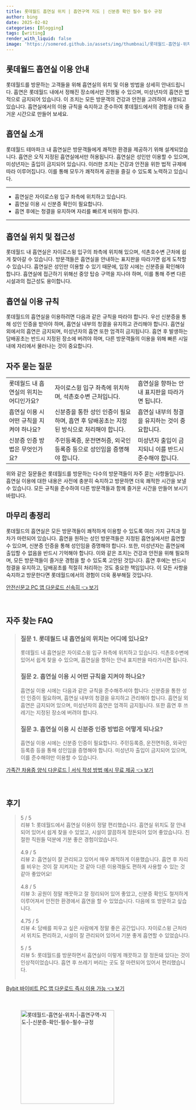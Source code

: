 ```yaml
---
title: 롯데월드 흡연실 위치 | 흡연구역 지도 | 신분증 확인 필수 필수 규정
author: bing
date: 2025-02-02
categories: [Blogging]
tags: [writing]
render_with_liquid: false
image: 'https://somered.github.io/assets/img/thumbnail/롯데월드-흡연실-위치-|-흡연구역-지도-|-신분증-확인-필수-필수-규정.webp'
---
```



<h2 id='롯데월드_흡연실_이용안내'>롯데월드 흡연실 이용 안내</h2>

<p>롯데월드를 방문하는 고객들을 위해 흡연실의 위치 및 이용 방법을 상세히 안내드립니다. 흡연은 롯데월드 내에서 정해진 장소에서만 진행될 수 있으며, 미성년자의 흡연은 법적으로 금지되어 있습니다. 이 조치는 모든 방문객의 건강과 안전을 고려하여 시행되고 있습니다. 흡연실에서의 이용 규칙을 숙지하고 준수하여 롯데월드에서의 경험을 더욱 즐거운 시간으로 만들어 보세요.</p>

<h2 id='흡연실_소개'>흡연실 소개</h2>

<p>롯데월드 테마파크 내 흡연실은 방문객들에게 쾌적한 환경을 제공하기 위해 설계되었습니다. 흡연은 오직 지정된 흡연실에서만 허용됩니다. 흡연실은 성인만 이용할 수 있으며, 미성년자는 출입이 금지되어 있습니다. 이러한 조치는 건강과 안전을 위한 법적 규제에 따라 이루어집니다. 이를 통해 모두가 쾌적하게 공원을 즐길 수 있도록 노력하고 있습니다.</p>

<hr />

<ul>
    <li>흡연실은 자이로스윙 입구 좌측에 위치하고 있습니다.</li>
    <li>흡연실 이용 시 신분증 확인이 필요합니다.</li>
    <li>흡연 후에는 청결을 유지하며 자리를 빠르게 비워야 합니다.</li>
</ul>

<hr />

<h2 id='흡연실_위치_및_접근성'>흡연실 위치 및 접근성</h2>

<p>롯데월드 내 흡연실은 자이로스윙 입구의 좌측에 위치해 있으며, 석촌호수변 근처에 쉽게 찾아갈 수 있습니다. 방문객들은 흡연실을 안내하는 표지판을 따라가면 쉽게 도착할 수 있습니다. 흡연실은 성인만 이용할 수 있기 때문에, 입장 시에는 신분증을 확인해야 합니다. 흡연실에 접근하기 위해선 중앙 탑승 구역을 지나야 하며, 이를 통해 주변 다른 시설과의 접근성도 용이합니다.</p>

<h2 id='흡연실_이용_규칙'>흡연실 이용 규칙</h2>

<p>롯데월드의 흡연실을 이용하려면 다음과 같은 규칙을 따라야 합니다. 우선 신분증을 통해 성인 인증을 받아야 하며, 흡연실 내부의 청결을 유지하고 관리해야 합니다. 흡연실 외에서의 흡연은 금지되며, 미성년자의 흡연 또한 엄격히 금지됩니다. 흡연 후 발생하는 담배꽁초는 반드시 지정된 장소에 버려야 하며, 다른 방문객들의 이용을 위해 빠른 시일 내에 자리에서 물러나는 것이 중요합니다.</p>

<h2 id='자주_묻는_질문'>자주 묻는 질문</h2>

<table>
    <tr>
        <td>롯데월드 내 흡연실의 위치는 어디인가요?</td>
        <td>자이로스윙 입구 좌측에 위치하며, 석촌호수변 근처입니다.</td>
        <td>흡연실을 향하는 안내 표지판을 따라가면 됩니다.</td>
    </tr>
    <tr>
        <td>흡연실 이용 시 어떤 규칙을 지켜야 하나요?</td>
        <td>신분증을 통한 성인 인증이 필요하며, 흡연 후 담배꽁초는 지정된 방식으로 처리해야 합니다.</td>
        <td>흡연실 내부의 청결을 유지하는 것이 중요합니다.</td>
    </tr>
    <tr>
        <td>신분증 인증 방법은 무엇인가요?</td>
        <td>주민등록증, 운전면허증, 외국인등록증 등으로 성인임을 증명해야 합니다.</td>
        <td>미성년자 출입이 금지되니 이를 반드시 준수해야 합니다.</td>
    </tr>
</table>

<p>위와 같은 질문들은 롯데월드를 방문하는 다수의 방문객들이 자주 묻는 사항들입니다. 흡연실 이용에 대한 내용은 사전에 충분히 숙지하고 방문하면 더욱 쾌적한 시간을 보낼 수 있습니다. 모든 규칙을 준수하여 다른 방문객들과 함께 즐거운 시간을 만들어 보시기 바랍니다.</p>

<h2 id='마무리_총정리'>마무리 총정리</h2>

<p>롯데월드의 흡연실은 모든 방문객들이 쾌적하게 이용할 수 있도록 여러 가지 규칙과 절차가 마련되어 있습니다. 흡연을 원하는 성인 방문객들은 지정된 흡연실에서만 흡연할 수 있으며, 신분증 인증을 통해 성인임을 증명해야 합니다. 또한, 미성년자는 흡연실에 출입할 수 없음을 반드시 기억해야 합니다. 이와 같은 조치는 건강과 안전을 위해 필요하며, 모든 방문객들이 즐거운 경험을 할 수 있도록 고안된 것입니다. 흡연 후에는 반드시 청결을 유지하고, 담배꽁초를 적절히 처리하는 것도 중요한 책임입니다. 이 모든 사항을 숙지하고 방문한다면 롯데월드에서의 경험이 더욱 풍부해질 것입니다.</p>


<p><a class="click-button" title="안전신문고 PC 앱 다운로드 신속히" href="https://somered.github.io/posts/%EC%95%88%EC%A0%84%EC%8B%A0%EB%AC%B8%EA%B3%A0-PC-%EC%95%B1-%EB%8B%A4%EC%9A%B4%EB%A1%9C%EB%93%9C-%EC%8B%A0%EC%86%8D%ED%9E%88/" rel="dofollow">안전신문고 PC 앱 다운로드 신속히 👈 보기</a></p><br>
<h2 id='자주_찾는_FAQ'>자주 찾는 FAQ</h2>
<div itemscope="" itemtype="https://schema.org/FAQPage"> 
<blockquote> 
<div itemscope="" itemprop="mainEntity" itemtype="https://schema.org/Question"> 
<h3 itemprop="name">질문 1. 롯데월드 내 흡연실의 위치는 어디에 있나요?</h3> 
<div itemscope="" itemprop="acceptedAnswer" itemtype="https://schema.org/Answer"> 
<span itemprop="text"> 
<p>롯데월드 내 흡연실은 자이로스윙 입구 좌측에 위치하고 있습니다. 석촌호수변에 있어서 쉽게 찾을 수 있으며, 흡연실을 향하는 안내 표지판을 따라가시면 됩니다.</p> 
</span> 
</div> 
</div> 

<div itemscope="" itemprop="mainEntity" itemtype="https://schema.org/Question"> 
<h3 itemprop="name">질문 2. 흡연실 이용 시 어떤 규칙을 지켜야 하나요?</h3> 
<div itemscope="" itemprop="acceptedAnswer" itemtype="https://schema.org/Answer"> 
<span itemprop="text"> 
<p>흡연실 이용 시에는 다음과 같은 규칙을 준수해주셔야 합니다: 신분증을 통한 성인 인증이 필요하며, 흡연실 내부의 청결을 유지하고 관리해야 합니다. 흡연실 외 흡연은 금지되어 있으며, 미성년자의 흡연은 엄격히 금지됩니다. 또한 흡연 후 쓰레기는 지정된 장소에 버려야 합니다.</p> 
</span> 
</div> 
</div> 

<div itemscope="" itemprop="mainEntity" itemtype="https://schema.org/Question"> 
<h3 itemprop="name">질문 3. 흡연실 이용 시 신분증 인증 방법은 어떻게 되나요?</h3> 
<div itemscope="" itemprop="acceptedAnswer" itemtype="https://schema.org/Answer"> 
<span itemprop="text"> 
<p>흡연실 이용 시에는 신분증 인증이 필요합니다. 주민등록증, 운전면허증, 외국인등록증 등을 통해 성인임을 증명해야 합니다. 미성년자 출입이 금지되어 있으며, 이를 준수해야만 이용할 수 있습니다.</p> 
</span> 
</div> 
</div> 
</blockquote> 
</div>
<p><a class="click-button" title="가족간 차용증 양식 다운로드 | 서식 작성 방법 예시 무료 제공" href="https://somered.github.io/posts/%EA%B0%80%EC%A1%B1%EA%B0%84-%EC%B0%A8%EC%9A%A9%EC%A6%9D-%EC%96%91%EC%8B%9D-%EB%8B%A4%EC%9A%B4%EB%A1%9C%EB%93%9C-%EC%84%9C%EC%8B%9D-%EC%9E%91%EC%84%B1-%EB%B0%A9%EB%B2%95-%EC%98%88%EC%8B%9C-%EB%AC%B4%EB%A3%8C-%EC%A0%9C%EA%B3%B5/" rel="dofollow">가족간 차용증 양식 다운로드 | 서식 작성 방법 예시 무료 제공 👈 보기</a></p><br>
<h2 id='후기'>후기</h2>
<div itemscope itemtype="https://schema.org/Product">
  <blockquote>
  <div itemprop="review" itemscope itemtype="https://schema.org/Review">
      <div itemprop="reviewRating" itemscope itemtype="https://schema.org/Rating"> <span itemprop="ratingValue">5</span> / <span itemprop="bestRating">5</span> </div>
      <span itemprop="reviewBody">리뷰 1: 롯데월드에서 흡연실 이용이 정말 편리했습니다. 흡연실 위치도 잘 안내되어 있어서 쉽게 찾을 수 있었고, 시설이 깔끔하게 정돈되어 있어 좋았습니다. 친절한 직원들 덕분에 기분 좋은 경험이었습니다.</span>
  </div>
  <br>
  <div itemprop="review" itemscope itemtype="https://schema.org/Review">
      <div itemprop="reviewRating" itemscope itemtype="https://schema.org/Rating"> <span itemprop="ratingValue">4.9</span> / <span itemprop="bestRating">5</span> </div>
      <span itemprop="reviewBody">리뷰 2: 흡연실이 잘 관리되고 있어서 매우 쾌적하게 이용했습니다. 흡연 후 자리를 비우는 것이 잘 지켜지는 것 같아 다른 이용객들도 편하게 사용할 수 있는 것 같아 좋았어요!</span>
  </div>
  <br>
  <div itemprop="review" itemscope itemtype="https://schema.org/Review">
      <div itemprop="reviewRating" itemscope itemtype="https://schema.org/Rating"> <span itemprop="ratingValue">4.8</span> / <span itemprop="bestRating">5</span> </div>
      <span itemprop="reviewBody">리뷰 3: 공원이 정말 깨끗하고 잘 정리되어 있어 좋았고, 신분증 확인도 철저하게 이루어져서 안전한 환경에서 흡연을 할 수 있었습니다. 다음에 또 방문하고 싶습니다.</span>
  </div>
  <br>
  <div itemprop="review" itemscope itemtype="https://schema.org/Review">
      <div itemprop="reviewRating" itemscope itemtype="https://schema.org/Rating"> <span itemprop="ratingValue">4.75</span> / <span itemprop="bestRating">5</span> </div>
      <span itemprop="reviewBody">리뷰 4: 담배를 피우고 싶은 사람에게 정말 좋은 공간입니다. 자이로스윙 근처라서 위치도 편리하고, 시설이 잘 관리되어 있어서 기분 좋게 흡연할 수 있었습니다.</span>
  </div>
  <br>
  <div itemprop="review" itemscope itemtype="https://schema.org/Review">
      <div itemprop="reviewRating" itemscope itemtype="https://schema.org/Rating"> <span itemprop="ratingValue">5</span> / <span itemprop="bestRating">5</span> </div>
      <span itemprop="reviewBody">리뷰 5: 롯데월드를 방문하면서 흡연실이 이렇게 깨끗하고 잘 정돈돼 있다는 것이 인상적이었습니다. 흡연 후 쓰레기 버리는 곳도 잘 마련되어 있어서 편리했습니다.</span>
  </div>
  <br>
  </blockquote>
</div>
<p><a class="click-button" title="Bybit 바이비트 PC 앱 다운로드 즉시 이용 가능" href="https://somered.github.io/posts/Bybit-%EB%B0%94%EC%9D%B4%EB%B9%84%ED%8A%B8-PC-%EC%95%B1-%EB%8B%A4%EC%9A%B4%EB%A1%9C%EB%93%9C-%EC%A6%89%EC%8B%9C-%EC%9D%B4%EC%9A%A9-%EA%B0%80%EB%8A%A5/" rel="dofollow">Bybit 바이비트 PC 앱 다운로드 즉시 이용 가능 👈 보기</a></p><br>
<figure class="image"><img src="https://somered.github.io/assets/img/thumbnail/롯데월드-흡연실-위치-|-흡연구역-지도-|-신분증-확인-필수-필수-규정.webp" alt="롯데월드-흡연실-위치-|-흡연구역-지도-|-신분증-확인-필수-필수-규정" width="256" height="256"></figure>